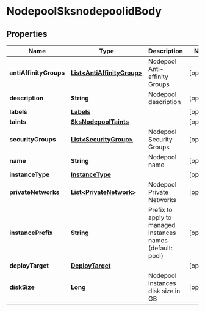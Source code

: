 # NodepoolSksnodepoolidBody

## Properties
Name | Type | Description | Notes
------------ | ------------- | ------------- | -------------
**antiAffinityGroups** | [**List&lt;AntiAffinityGroup&gt;**](AntiAffinityGroup.md) | Nodepool Anti-affinity Groups |  [optional]
**description** | **String** | Nodepool description |  [optional]
**labels** | [**Labels**](Labels.md) |  |  [optional]
**taints** | [**SksNodepoolTaints**](SksNodepoolTaints.md) |  |  [optional]
**securityGroups** | [**List&lt;SecurityGroup&gt;**](SecurityGroup.md) | Nodepool Security Groups |  [optional]
**name** | **String** | Nodepool name |  [optional]
**instanceType** | [**InstanceType**](InstanceType.md) |  |  [optional]
**privateNetworks** | [**List&lt;PrivateNetwork&gt;**](PrivateNetwork.md) | Nodepool Private Networks |  [optional]
**instancePrefix** | **String** | Prefix to apply to managed instances names (default: pool) |  [optional]
**deployTarget** | [**DeployTarget**](DeployTarget.md) |  |  [optional]
**diskSize** | **Long** | Nodepool instances disk size in GB |  [optional]
